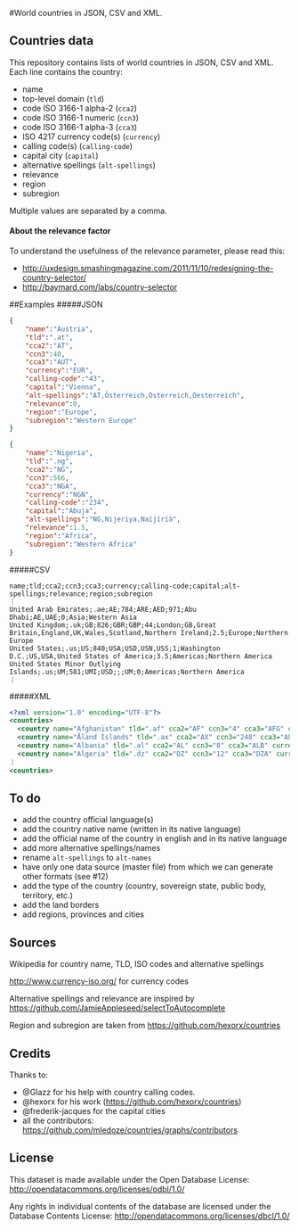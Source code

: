 #World countries in JSON, CSV and XML.
## Countries data
This repository contains lists of world countries in JSON, CSV and XML. Each line contains the country:

 - name
 - top-level domain (`tld`)
 - code ISO 3166-1 alpha-2 (`cca2`)
 - code ISO 3166-1 numeric (`ccn3`)
 - code ISO 3166-1 alpha-3 (`cca3`)
 - ISO 4217 currency code(s) (`currency`)
 - calling code(s) (`calling-code`)
 - capital city (`capital`)
 - alternative spellings (`alt-spellings`)
 - relevance
 - region
 - subregion

Multiple values are separated by a comma.

#### About the relevance factor
To understand the usefulness of the relevance parameter, please read this: 
- http://uxdesign.smashingmagazine.com/2011/11/10/redesigning-the-country-selector/
- http://baymard.com/labs/country-selector

##Examples
#####JSON
```json
{
    "name":"Austria",
    "tld":".at",
    "cca2":"AT",
    "ccn3":40,
    "cca3":"AUT",
    "currency":"EUR",
    "calling-code":"43",
    "capital":"Vienna",
    "alt-spellings":"AT,Österreich,Osterreich,Oesterreich",
    "relevance":0,
    "region":"Europe",
    "subregion":"Western Europe"
}

{
    "name":"Nigeria",
    "tld":".ng",
    "cca2":"NG",
    "ccn3":566,
    "cca3":"NGA",
    "currency":"NGN",
    "calling-code":"234",
    "capital":"Abuja",
    "alt-spellings":"NG,Nijeriya,Naíjíríà",
    "relevance":1.5,
    "region":"Africa",
    "subregion":"Western Africa"
}
```
#####CSV
```csv
name;tld;cca2;ccn3;cca3;currency;calling-code;capital;alt-spellings;relevance;region;subregion
⋮
United Arab Emirates;.ae;AE;784;ARE;AED;971;Abu Dhabi;AE,UAE;0;Asia;Western Asia
United Kingdom;.uk;GB;826;GBR;GBP;44;London;GB,Great Britain,England,UK,Wales,Scotland,Northern Ireland;2.5;Europe;Northern Europe
United States;.us;US;840;USA;USD,USN,USS;1;Washington D.C.;US,USA,United States of America;3.5;Americas;Northern America
United States Minor Outlying Islands;.us;UM;581;UMI;USD;;;UM;0;Americas;Northern America
⋮
```
#####XML
```xml
<?xml version="1.0" encoding="UTF-8"?>
<countries>
  <country name="Afghanistan" tld=".af" cca2="AF" ccn3="4" cca3="AFG" currency="AFN" calling-code="93" capital="Kabul" alt-spellings="AF,Afġānistān" relevance="0" region="Asia" subregion="Southern Asia"/>
  <country name="Åland Islands" tld=".ax" cca2="AX" ccn3="248" cca3="ALA" currency="EUR" calling-code="358" capital="Mariehamn" alt-spellings="AX,Aaland,Aland" relevance="0.5" region="Europe" subregion="Northern Europe"/>
  <country name="Albania" tld=".al" cca2="AL" ccn3="8" cca3="ALB" currency="ALL" calling-code="355" capital="Tirana" alt-spellings="AL,Shqipëri,Shqipëria,Shqipnia" relevance="0" region="Europe" subregion="Southern Europe"/>
  <country name="Algeria" tld=".dz" cca2="DZ" ccn3="12" cca3="DZA" currency="DZD" calling-code="213" capital="Algiers" alt-spellings="DZ,al-Jazā'ir" relevance="0" region="Africa" subregion="Northern Africa"/>
⋮
<countries>
```

## To do
 - add the country official language(s)
 - add the country native name (written in its native language)
 - add the official name of the country in english and in its native language
 - add more alternative spellings/names
 - rename `alt-spellings` to `alt-names`
 - have only one data source (master file) from which we can generate other formats (see #12)
 - add the type of the country (country, sovereign state, public body, territory, etc.)
 - add the land borders
 - add regions, provinces and cities


## Sources
Wikipedia for country name, TLD, ISO codes and alternative spellings

http://www.currency-iso.org/ for currency codes

Alternative spellings and relevance are inspired by https://github.com/JamieAppleseed/selectToAutocomplete

Region and subregion are taken from https://github.com/hexorx/countries

## Credits
Thanks to:
 - @Glazz for his help with country calling codes.
 - @hexorx for his work (https://github.com/hexorx/countries)
 - @frederik-jacques for the capital cities
 - all the contributors: https://github.com/mledoze/countries/graphs/contributors

## License
This dataset is made available under the Open Database License:
http://opendatacommons.org/licenses/odbl/1.0/

Any rights in individual contents of the database are licensed under the Database Contents License:
http://opendatacommons.org/licenses/dbcl/1.0/
